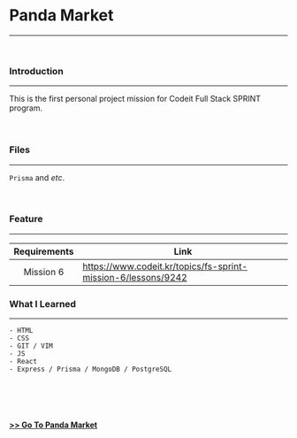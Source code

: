 # Panda Market

---

</br>

### Introduction

---

This is the first personal project mission for Codeit Full Stack SPRINT program.
</br></br></br>

### Files

---

`Prisma` and _etc_.
</br></br></br>

### Feature

---

| Requirements | Link                                                          |
| :----------: | ------------------------------------------------------------- |
|  Mission 6   | https://www.codeit.kr/topics/fs-sprint-mission-6/lessons/9242 |

### What I Learned

---

```
- HTML
- CSS
- GIT / VIM
- JS
- React
- Express / Prisma / MongoDB / PostgreSQL
```

</br></br></br>

#### [>> Go To Panda Market](https://go-panda-market.netlify.app/)

</br>
